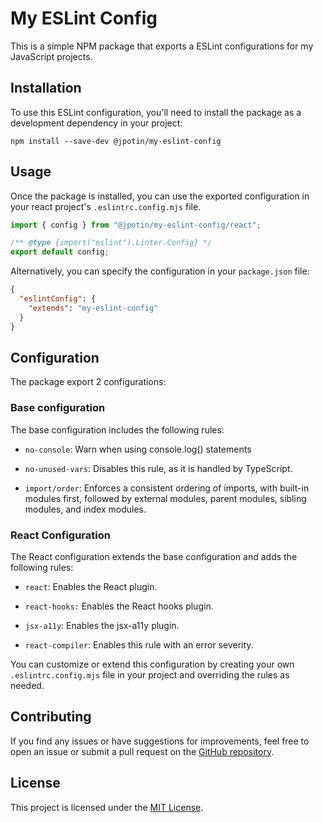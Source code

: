 # My ESLint Config

This is a simple NPM package that exports a ESLint configurations for my JavaScript projects.

## Installation

To use this ESLint configuration, you'll need to install the package as a development dependency in your project:

```shell
npm install --save-dev @jpotin/my-eslint-config
```

## Usage

Once the package is installed, you can use the exported configuration in your react project's <code>.eslintrc.config.mjs</code> file.

```mjs
import { config } from "@jpotin/my-eslint-config/react";

/** @type {import("eslint").Linter.Config} */
export default config;
```

Alternatively, you can specify the configuration in your <code>package.json</code> file:

```json
{
  "eslintConfig": {
    "extends": "my-eslint-config"
  }
}
```

## Configuration

The package export 2 configurations:

### Base configuration

The base configuration includes the following rules:

- <code>no-console</code>: Warn when using console.log() statements

- <code>no-unused-vars</code>: Disables this rule, as it is handled by TypeScript.

- <code>import/order</code>: Enforces a consistent ordering of imports, with built-in modules first, followed by external modules, parent modules, sibling modules, and index modules.

### React Configuration

The React configuration extends the base configuration and adds the following rules:

- <code>react</code>: Enables the React plugin.

- <code>react-hooks:</code> Enables the React hooks plugin.

- <code>jsx-a11y</code>: Enables the jsx-a11y plugin.

- <code>react-compiler</code>: Enables this rule with an error severity.

You can customize or extend this configuration by creating your own <code>.eslintrc.config.mjs</code> file in your project and overriding the rules as needed.

## Contributing

If you find any issues or have suggestions for improvements, feel free to open an issue or submit a pull request on the [GitHub repository](https://github.com/joska-p/my-eslint-config).

## License

This project is licensed under the [MIT License](https://mit-license.org/).
